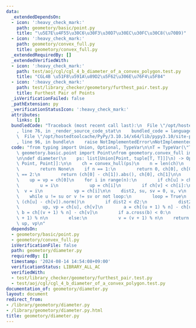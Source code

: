 ```yaml
---
data:
  _extendedDependsOn:
  - icon: ':heavy_check_mark:'
    path: geometory/basic/point.py
    title: "\u5E7E\u4F55\u30C6\u30F3\u30D7\u30EC\u30FC\u30C8(\u70B9)"
  - icon: ':heavy_check_mark:'
    path: geometory/convex_full.py
    title: geometory/convex_full.py
  _extendedRequiredBy: []
  _extendedVerifiedWith:
  - icon: ':heavy_check_mark:'
    path: test/aoj/cgl/cgl_4_b_diameter_of_a_convex_polygon.test.py
    title: "CGL4B \u51F8\u591A\u89D2\u5F62\u306E\u76F4\u5F84"
  - icon: ':heavy_check_mark:'
    path: test/library_checker/geometory/furthest_pair.test.py
    title: Furthest Pair of Points
  _isVerificationFailed: false
  _pathExtension: py
  _verificationStatusIcon: ':heavy_check_mark:'
  attributes:
    links: []
  bundledCode: "Traceback (most recent call last):\n  File \"/opt/hostedtoolcache/PyPy/3.10.14/x64/lib/pypy3.10/site-packages/onlinejudge_verify/documentation/build.py\"\
    , line 76, in _render_source_code_stat\n    bundled_code = language.bundle(\n\
    \  File \"/opt/hostedtoolcache/PyPy/3.10.14/x64/lib/pypy3.10/site-packages/onlinejudge_verify/languages/python.py\"\
    , line 96, in bundle\n    raise NotImplementedError\nNotImplementedError\n"
  code: "from typing import Union, Optional, TypeVar\n\nT = TypeVar(\"T\")\n\nfrom\
    \ geometory.basic.point import Point\nfrom geometory.convex_full import convex_hull\n\
    \n\ndef diameter(\n    ps: list[Union[Point, tuple[T, T]]]\n) -> Optional[tuple[float,\
    \ Point, Point]]:\n\n    ch = convex_hull(ps)\n    n = len(ch)\n    if n == 0:\n\
    \        return None\n    if n == 1:\n        return 0, ch[0], ch[0]\n    if n\
    \ == 2:\n        return (ch[0] - ch[1]).abs(), ch[0], ch[1]\n\n    u = v = 0\n\
    \    up = vp = ch[0]\n    for i in range(n):\n        if ch[u] > ch[i]:\n    \
    \        u = i\n            up = ch[i]\n        if ch[v] < ch[i]:\n          \
    \  v = i\n            vp = ch[i]\n\n    dist2, su, sv = 0, u, v\n    loop = False\n\
    \    while u != su or v != sv or not loop:\n        loop = True\n        d2 =\
    \ (ch[u] - ch[v]).norm()\n        if dist2 < d2:\n            dist2 = d2\n   \
    \         up, vp = ch[u], ch[v]\n        a = ch[(u + 1) % n] - ch[u]\n       \
    \ b = ch[(v + 1) % n] - ch[v]\n        if a.cross(b) < 0:\n            u = (u\
    \ + 1) % n\n        else:\n            v = (v + 1) % n\n    return dist2**0.5,\
    \ up, vp\n"
  dependsOn:
  - geometory/basic/point.py
  - geometory/convex_full.py
  isVerificationFile: false
  path: geometory/diameter.py
  requiredBy: []
  timestamp: '2024-08-14 14:54:08+09:00'
  verificationStatus: LIBRARY_ALL_AC
  verifiedWith:
  - test/library_checker/geometory/furthest_pair.test.py
  - test/aoj/cgl/cgl_4_b_diameter_of_a_convex_polygon.test.py
documentation_of: geometory/diameter.py
layout: document
redirect_from:
- /library/geometory/diameter.py
- /library/geometory/diameter.py.html
title: geometory/diameter.py
---
```


